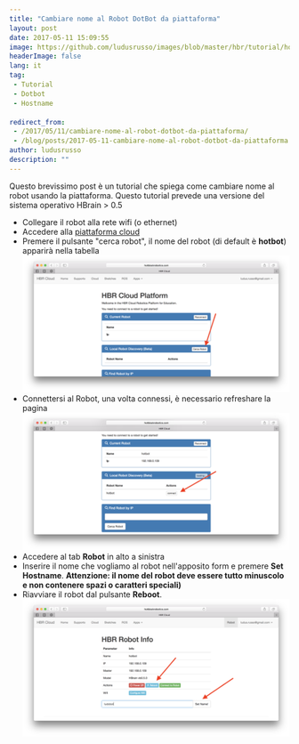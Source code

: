 ```yaml
---
title: "Cambiare nome al Robot DotBot da piattaforma"
layout: post
date: 2017-05-11 15:09:55
image: https://github.com/ludusrusso/images/blob/master/hbr/tutorial/hostname/change.png?raw=true
headerImage: false
lang: it
tag:
 - Tutorial
 - Dotbot
 - Hostname

redirect_from: 
 - /2017/05/11/cambiare-nome-al-robot-dotbot-da-piattaforma/
 - /blog/posts/2017-05-11-cambiare-nome-al-robot-dotbot-da-piattaforma
author: ludusrusso
description: ""
---
```


Questo brevissimo post è un tutorial che spiega come cambiare nome al robot usando la piattaforma.
Questo tutorial prevede una versione del sistema operativo HBrain > 0.5

 - Collegare il robot alla rete wifi (o ethernet)
 - Accedere alla [piattaforma cloud](http://cloud.hotblackrobotics.com/cloud)
 - Premere il pulsante "cerca robot", il nome del robot (di default è **hotbot**) apparirà nella tabella
![](https://github.com/ludusrusso/images/blob/master/hbr/tutorial/hostname/search.png?raw=true)
 - Connettersi al Robot, una volta connessi, è necessario refreshare la pagina
![](https://github.com/ludusrusso/images/blob/master/hbr/tutorial/hostname/connect.png?raw=true)
 - Accedere al tab **Robot** in alto a sinistra
 - Inserire il nome che vogliamo al robot nell'apposito form e premere **Set Hostname**. **Attenzione: il nome del robot deve essere tutto minuscolo e non contenere spazi o caratteri speciali)**
 - Riavviare il robot dal pulsante **Reboot**.
![](https://github.com/ludusrusso/images/blob/master/hbr/tutorial/hostname/change.png?raw=true)
